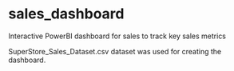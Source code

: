# sales_dashboard
Interactive PowerBI dashboard for sales to track key sales metrics

SuperStore_Sales_Dataset.csv dataset was used for creating the dashboard.
